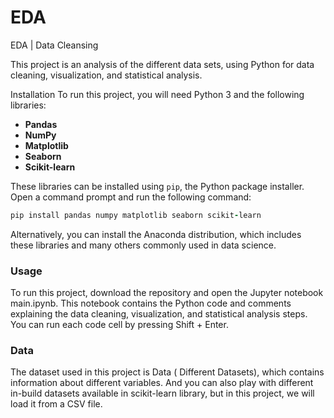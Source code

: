 # EDA
EDA | Data Cleansing 



This project is an analysis of the different data sets, using Python for data cleaning, visualization, and statistical analysis.

Installation
To run this project, you will need Python 3 and the following libraries:

+ **Pandas** 
+ **NumPy** 
+ **Matplotlib** 
+ **Seaborn** 
+ **Scikit-learn** 

These libraries can be installed using `pip`, the Python package installer. Open a command prompt and run the following command:

```ruby
pip install pandas numpy matplotlib seaborn scikit-learn
```

Alternatively, you can install the Anaconda distribution, which includes these libraries and many others commonly used in data science.


### Usage
To run this project, download the repository and open the Jupyter notebook main.ipynb. 
This notebook contains the Python code and comments explaining the data cleaning, visualization, and statistical analysis steps. 
You can run each code cell by pressing Shift + Enter.


### Data
The dataset used in this project is Data ( Different Datasets), which contains information about different variables. 
And you can also play with different in-build datasets available in scikit-learn library,
but in this project, we will load it from a CSV file.
